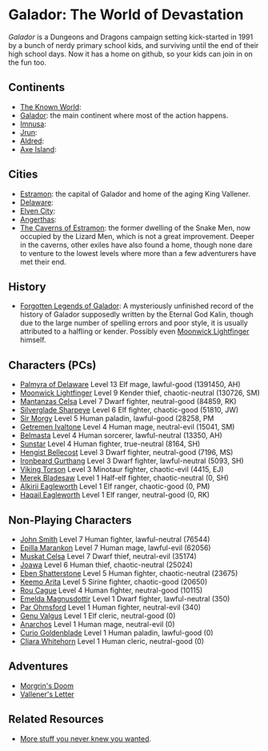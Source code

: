 # Galador: The World of Devastation

*Galador* is a Dungeons and Dragons campaign setting kick-started in 1991 by a bunch of nerdy primary school kids, and surviving until the end of their high school days. Now it has a home on github, so your kids can join in on the fun too.

## Continents

  * [The Known World](blob/main/maps/continents/world.jpg?raw=true):
  * [Galador](): the main continent where most of the action happens.
  * [Imnusa]():
  * [Jrun]():
  * [Aldred]():
  * [Axe Island]():

## Cities

  * [Estramon](): the capital of Galador and home of the aging King Vallener.
  * [Delaware]():
  * [Elven City]():
  * [Angerthas]():
  * [The Caverns of Estramon](): the former dwelling of the Snake Men, now occupied by the Lizard Men, which is not a great improvement. Deeper in the caverns, other exiles have also found a home, though none dare to venture to the lowest levels where more than a few adventurers have met their end.

## History

  * [Forgotten Legends of Galador](): A mysteriously unfinished record of the history of Galador supposedly written by the Eternal God Kalin, though due to the large number of spelling errors and poor style, it is usually attributed to a halfling or kender. Possibly even [Moonwick Lightfinger]() himself.

## Characters (PCs)

  * [Palmyra of Delaware]()  Level 13 Elf mage, lawful-good (1391450, AH)
  * [Moonwick Lightfinger]() Level 9  Kender thief, chaotic-neutral (130726, SM)
  * [Mantanzas Celsa]()      Level 7  Dwarf fighter, neutral-good (84859, RK)
  * [Silverglade Sharpeye]() Level 6  Elf fighter, chaotic-good (51810, JW)
  * [Sir Morgy]()            Level 5  Human paladin, lawful-good (28258, PM
  * [Getremen Ivaltone]()    Level 4  Human mage, neutral-evil (15041, SM)
  * [Belmasta]()             Level 4  Human sorcerer, lawful-neutral (13350, AH)
  * [Sunstar]()              Level 4  Human fighter, true-neutral (8164, SH)
  * [Hengist Bellecost]()    Level 3  Dwarf fighter, neutral-good (7196, MS)
  * [Ironbeard Gurthang]()   Level 3  Dwarf fighter, lawful-neutral (5093, SH)
  * [Viking Torson]()        Level 3  Minotaur fighter, chaotic-evil (4415, EJ)
  * [Merek Bladesaw]()       Level 1  Half-elf fighter, chaotic-neutral (0, SH)
  * [Alkirii Eagleworth]()   Level 1  Elf ranger, chaotic-good (0, PM)
  * [Haqail Eagleworth]()    Level 1  Elf ranger, neutral-good (0, RK)

## Non-Playing Characters

  * [John Smith]()           Level 7  Human fighter, lawful-neutral (76544)
  * [Epilla Marankon]()      Level 7  Human mage, lawful-evil (62056)
  * [Muskat Celsa]()         Level 7  Dwarf thief, neutral-evil (35174)
  * [Joawa]()                Level 6  Human thief, chaotic-neutral (25024)
  * [Eben Shatterstone]()    Level 5  Human fighter, chaotic-neutral (23675)
  * [Keemo Arita]()          Level 5  Sirine fighter, chaotic-good (20650)
  * [Rou Cague]()            Level 4  Human fighter, neutral-good (10115)
  * [Emelda Magnusdottir]()  Level 1  Dwarf fighter, lawful-neutral (350)
  * [Par Ohmsford]()         Level 1  Human fighter, neutral-evil (340)
  * [Genu Valgus]()          Level 1  Elf cleric, neutral-good (0)
  * [Anarchos]()             Level 1  Human mage, neutral-evil (0)
  * [Curio Goldenblade]()    Level 1  Human paladin, lawful-good (0)
  * [Cliara Whitehorn]()     Level 1  Human cleric, neutral-good (0)

## Adventures

  * [Morgrin's Doom]()
  * [Vallener's Letter]()

## Related Resources

  * [More stuff you never knew you wanted](https://rogerkeays.com).

